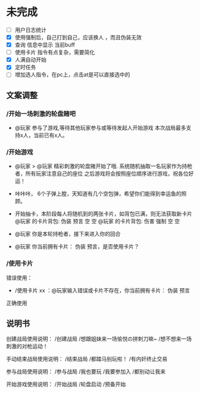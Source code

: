 # 未完成

- [ ] 用户日志统计
- [x] 使用强制后，自己打到自己，应该换人 ，而且伪装无效
- [x] 查询 信息中显示 当前buff
- [ ] 使用卡片 指令有点复杂，需要简化
- [x] 人满自动开始
- [x] 定时任务
- [ ] 增加选人指令，在pc上，点击at是可以直接选中的

## 文案调整

### /开始一场刺激的轮盘赌吧

- @玩家 参与了游戏,等待其他玩家参与或等待发起人开始游戏
本次战局最多支持x人，当前已有x人。

### /开始游戏

- @玩家 > @玩家
精彩刺激的轮盘赌开始了哦.
系统随机抽取一名玩家作为持枪者，所有玩家注意自己的座位
之后游戏将会按照座位顺序进行游戏，祝各位好运！

- 咔咔咔， 6个子弹上膛，天知道有几个空包弹，希望你们能得到幸运鱼的照顾。
- 开始抽卡，本阶段每人将随机到的两张卡片，如背包已满，则无法获取新卡片
@玩家 的卡片背包: 伪装 预言 空 空
@玩家 的卡片背包: 伤害 强制 空 空
- @玩家 你是本轮持枪者，接下来进入你的回合
- @玩家 你当前拥有卡片： 伪装 预言，是否使用卡片？

### /使用卡片

错误使用：

- /使用卡片 xx   ：@玩家输入错误或卡片不存在，你当前拥有卡片： 伪装 预言

正确使用

## 说明书

创建战局使用说明：
/创建战局
/想跟姐妹来一场愉悦の拼刺刀嘛~
/想不想来一场刺激的对枪运动！

手动结束战局使用说明：
/结束战局
/都踏马别玩啦！
/有内奸终止交易

参与战局使用说明：
/参与战局
/我也要玩
/我要参加入
/都别动让我来

开始游戏使用说明：
/开始战局
/轮盘启动
/预备开始
